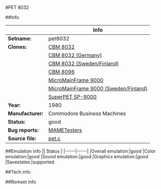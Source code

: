 #PET 8032

##Info

||Info|
|-----|-----|
|**Setname:**|pet8032
|**Clones:**|[CBM 8032](cbm8032.md)
||[CBM 8032 (Germany)](cbm8032_de.md)
||[CBM 8032 (Sweden/Finland)](cbm8032_se.md)
||[CBM 8096](cbm8096.md)
||[MicroMainFrame 9000](mmf9000.md)
||[MicroMainFrame 9000 (Sweden/Finland)](mmf9000_se.md)
||[SuperPET SP-9000](superpet.md)
|**Year:**|1980
|**Manufacturer:**|Commodore Business Machines
|**Status:**|good
|**Bug reports:**|[MAMETesters](http://mametesters.org/view_all_set.php?type=1&temporary=y&search=pet.c)
|**Source file:**|[pet.c](https://github.com/mamedev/mame/blob/master/src/mess/drivers/pet.c)

##Emulation info
|| Status |
|-----|-----|
|Overall emulation:|good
|Color emulation:|good
|Sound emulation:|good
|Graphics emulation:|good
|Savestates:|supported

##Tech info

##Romset info

<!--- START OF EDITED COMMENT DO NOT TOUCH TEXT ABOVE-->
